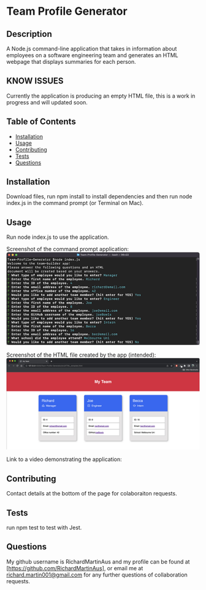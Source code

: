 # Team Profile Generator

## Description

A Node.js command-line application that takes in information about employees on a software engineering team and generates an HTML webpage that displays summaries for each person.

## KNOW ISSUES

Currently the application is producing an empty HTML file, this is a work in progress and will updated soon.

## Table of Contents

- [Installation](#installation)
- [Usage](#usage)
- [Contributing](#contributing)
- [Tests](#tests)
- [Questions](#questions)

## Installation

Download files, run npm install to install dependencies and then run node index.js in the command prompt (or Terminal on Mac).

## Usage

Run node index.js to use the application.

Screenshot of the command prompt application:
![Screenshot of app in terminal](assets/screenshot01.jpg?raw=true)

Screenshot of the HTML file created by the app (intended):
![Screenshot of html page generated](assets/screenshot02.jpg?raw=true)

Link to a video demonstrating the application:


## Contributing

Contact details at the bottom of the page for colaboraiton requests.

## Tests

run npm test to test with Jest.

## Questions

My github username is RichardMartinAus and my profile can be found at [https://github.com/RichardMartinAus], or email me at richard.martin001@gmail.com for any further questions of collaboration requests.
